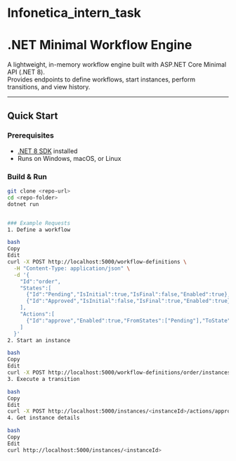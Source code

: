 # Infonetica_intern_task

# .NET Minimal Workflow Engine

A lightweight, in-memory workflow engine built with ASP.NET Core Minimal API (.NET 8).  
Provides endpoints to define workflows, start instances, perform transitions, and view history.

---

##  Quick Start

### Prerequisites
- [.NET 8 SDK](https://dotnet.microsoft.com/download/dotnet/8.0) installed
- Runs on Windows, macOS, or Linux

### Build & Run

```bash
git clone <repo-url>
cd <repo-folder>
dotnet run


### Example Requests
1. Define a workflow

bash
Copy
Edit
curl -X POST http://localhost:5000/workflow-definitions \
  -H "Content-Type: application/json" \
  -d '{
    "Id":"order",
    "States":[
      {"Id":"Pending","IsInitial":true,"IsFinal":false,"Enabled":true},
      {"Id":"Approved","IsInitial":false,"IsFinal":true,"Enabled":true}
    ],
    "Actions":[
      {"Id":"approve","Enabled":true,"FromStates":["Pending"],"ToState":"Approved"}
    ]
  }'
2. Start an instance

bash
Copy
Edit
curl -X POST http://localhost:5000/workflow-definitions/order/instances
3. Execute a transition

bash
Copy
Edit
curl -X POST http://localhost:5000/instances/<instanceId>/actions/approve
4. Get instance details

bash
Copy
Edit
curl http://localhost:5000/instances/<instanceId>
